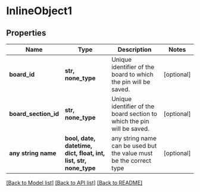 # InlineObject1


## Properties
Name | Type | Description | Notes
------------ | ------------- | ------------- | -------------
**board_id** | **str, none_type** | Unique identifier of the board to which the pin will be saved. | [optional] 
**board_section_id** | **str, none_type** | Unique identifier of the board section to which the pin will be saved. | [optional] 
**any string name** | **bool, date, datetime, dict, float, int, list, str, none_type** | any string name can be used but the value must be the correct type | [optional]

[[Back to Model list]](../README.md#documentation-for-models) [[Back to API list]](../README.md#documentation-for-api-endpoints) [[Back to README]](../README.md)



